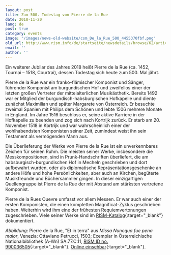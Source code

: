```yaml
---
layout: post
title: Zum 500. Todestag von Pierre de la Rue
date: 2018-11-20
lang: de
post: true
category: events
image: "/images/news-old-website/csm_De_la_Rue_500_4455370fbf.png"
old_url: http://www.rism.info/de/startseite/newsdetails/browse/62/article/64/the-500th-anniversary-of-pierre-de-la-rues-death.html
email: ''
author: ''
---
```


Ein weiterer Jubilar des Jahres 2018 heißt Pierre de la Rue (ca. 1452, Tournai – 1518, Courtrai), dessen Todestag sich heute zum 500. Mal jährt.

Pierre de la Rue war ein franko-flämischer Komponist und Sänger, führender Komponist am burgundischen Hof und zweifellos einer der letzten großen Vertreter der mittelalterlichen Musikästhetik. Bereits 1492 war er Mitglied der burgundisch-habsburgischen Hofkapelle und diente zunächst Maximilian und später Margarete von Österreich. Er besuchte zweimal Spanien mit Philips dem Schönen und lebte 1506 mehrere Monate in England. Im Jahre 1516 beschloss er, seine aktive Karriere in der Hofkapelle zu beenden und zog sich nach Kortrijk zurück. Er starb am 20. November 1518 in Kortrijk und war wahrscheinlich einer der wohlhabendsten Komponisten seiner Zeit, zumindest weist ihn sein Testament als vermögenden Mann aus.

Die Überlieferung der Werke von Pierre de la Rue ist ein unverkennbares Zeichen für seinen Ruhm. Die meisten seiner Werke, insbesondere die Messkompositionen, sind in Prunk-Handschriften überliefert, die am habsburgisch-burgundischen Hof in Mecheln geschrieben und dort aufbewahrt wurden, oder als diplomatische Repräsentationsgeschenke an andere Höfe und hohe Persönlichkeiten, aber auch an Kirchen, begüterte Musikfreunde und Büchersammler gingen. In dieser einzigartigen Quellengruppe ist Pierre de la Rue der mit Abstand am stärksten vertretene Komponist.

Pierre de la Rues Ouevre umfasst vor allem Messen. Er war auch einer der ersten Komponisten, die einen kompletten Magnificat-Zyklus geschrieben haben. Weiterhin wird ihm eine der frühesten Requiemvertonungen zugeschrieben. Viele seiner Werke sind im [RISM-Katalog](https://opac.rism.info/metaopac/perma.do;jsessionid=F887DC55BC13A3420C56209B4AD425A8.touch01?v=rism&q=-1%3d%22pe30001841%22&){:target="_blank"} dokumentiert.

_Abbildung_: Pierre de la Rue, "Et in terra" aus _Missa Nuncqua fue pena maior_, Venezia: Ottaviano Petrucci, 1503; Exemplar in Österreichische Nationalbibliothek (A-Wn) SA.77.C.11, [RISM ID no. 990036505](https://opac.rism.info/search?id=00000990036505&View=rism){:target="_blank"}. [Online einsehbar](http://data.onb.ac.at/rec/AC09207323){:target="_blank"}.


